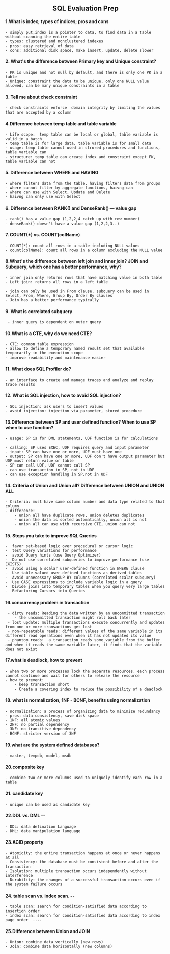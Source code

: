 <h2 align='center'> SQL Evaluation Prep </h2>

#### 1.What is index; types of indices; pros and cons
    - simply put,index is a pointer to data, to find data in a table without scanning the entire table
    - types: clustered and nonclustered indexes
    - pros: easy retrieval of data
    - cons: additional disk space, make insert, update, delete slower
    
#### 2. What's the difference between Primary key and Unique constraint?
    - PK is unique and not null by default, and there is only one PK in a table
    - Unique: constraint the data to be unique, only one NULL value allowed, can be many unique constraints in a table
    
#### 3. Tell me about check constraint
    - check constraints enforce  domain integrity by limiting the values that are accepted by a column 
    
#### 4.Difference between temp table and table variable
    - Life scope:  temp table can be local or global, table variable is valid in a batch
    - temp table is for large data, table variable is for small data
    - usage: temp table cannot used in strored procedures and functions, table variable can
    - structure: temp table can create index and constraint except FK, table variable can not
    
#### 5. Difference between WHERE and HAVING
    - where filters data from the table, having filters data from groups
    - where cannot filter by aggregate functions, haivng can
    - where can use with Select, Update and Delete
    - haivng can only use with Select

 #### 6. Difference between RANK() and DenseRank() — value gap
    - rank() has a value gap (1,2,2,4 catch up with row number) 
    - denseRank() doesn't have a value gap (1,2,2,3..)
    
 #### 7. COUNT(*) vs. COUNT(colName)
    - COUNT(*): count all rows in a table including NULL values
    - count(colName): count all rows in a column excluding the NULL value
    
 #### 8.What's the difference between left join and inner join? JOIN and Subquery, which one has a better performance, why?
    - inner join only returns rows that have matching value in both table
    - Left join: returns all rows in a left table
    
    - join can only be used in From clause, subquery can be used in Select, From, Where, Group By, Order By clauses
    - Join has a better performance typically
    
 #### 9. What is correlated subquery
     - inner query is dependent on outer query
     
 #### 10.What is a CTE, why do we need CTE?  
    - CTE: common table expression
    - allow to define a temporary named result set that available temporarily in the execution scope 
    - improve readability and maintenance easier
  
 #### 11. What does SQL Profiler do?
    - an interface to create and manage traces and analyze and replay trace results
    
 #### 12. What is SQL injection, how to avoid SQL injection?
    - SQL injection: ask users to insert values
    - avoid injection: injection via parameter, stored procedure
    
 #### 13.Difference between SP and user defined function? When to use SP when to use function? 
    - usage: SP is for DML statements, UDF function is for calculations
    
    - calling: SP uses EXEC, UDF requires query and input parameter
    - input: SP can have one or more, UDF must have one
    - output: SP can have one or more, UDF don't have output parameter but UDF must return value or table 
    - SP can call UDF, UDF cannot call SP
    - can use transaction in SP, not in UDF
    - can use exception handling in SP,not in UDF
    
 #### 14. Criteria of Union and Union all? Difference between UNION and UNION ALL
    - Criteria: must have same column number and data type related to that column
    - difference: 
        - union all have duplicate rows, union deletes duplicates
        - union the data is sorted automatically, union all is not
        - union all can use with recursive CTE, union can not
    
    
 #### 15. Steps you take to improve SQL Queries
    -  favor set-based logic over precedural or cursor logic
    -  test Query variations for performance
    -  avoid Query hints (use Query Optimizer)
    -  Do not use correlated subqueries to improve performance (use EXISTS)
    -  avoid using a scalar user-defined function in WHERE clause
    -  Use table-valued user-defined functions as derived tables
    -  Avoid unnecessary GROUP BY columns (correlated scalar subquery)
    -  Use CASE expressions to include variable logic in a query
    -  Divide joins into temporary tables when you query very large tables
    -  Refactoring Cursors into Queries

 #### 16.concurrency problem in transaction 
     - dirty reads: Reading the data written by an uncommitted transaction 
        - the uncommitted transaction might roll back later
     - lost update: multiple transactions execute concurrently and updates from one or more transactions get lost
     - non-repeatable reads: different values of the same variable in its different read operations even when it has not updated its value
     - phantom reads:  a transaction reads some variable from the buffer and when it reads the same variable later, it finds that the variable does not exist
 
 #### 17.what is deadlock, how to prevent
    - when two or more processes lock the separate resources. each process cannot continue and wait for others to release the resource
    - how to prevent:
        - keep transaction short
        - Create a covering index to reduce the possibility of a deadlock
 
 #### 18. what is normalization, 1NF - BCNF, benefits using normalization
    - normalization: a process of organizing data to minimize redundancy
    - pros: data consistency, save disk space
    - 1NF: all atomic values
    - 2NF: no partial dependency
    - 3NF: no transitive dependency
    - BCNF: stricter version of 3NF

    
 #### 19.what are the system defined databases?
    - master, tempdb, model, msdb
 #### 20.composite key
    - combine two or more columns used to uniquely identify each row in a table
  
 #### 21. candidate key
    - unique can be used as candidate key
 #### 22.DDL vs. DML --
    - DDL: data defination Language
    - DML: data manipulation language
    
 #### 23.ACID property
    - Atomicity: the entire transaction happens at once or never happens at all
    - Consistency: the database must be consistent before and after the transaction
    - Isolation: multiple transaction occurs independently without interference
    - Durability: the changes of a successful transaction occurs even if the system failure occurs
    
 #### 24. table scan vs. index scan. --
    - table scan: search for condition-satisfied data according to insertion order
    - index scan: search for condition-satisfied data according to index page order  ....
 #### 25.Difference between Union and JOIN
    - Union: combine data vertically (new rows)
    - Join: combine data horizontally (new columns)

 
 
